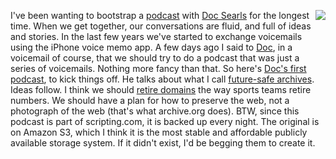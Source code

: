 <img src="http://scripting.com/images/2018/01/05/couch.png" border="0" align="right">I've been wanting to bootstrap a <a href="http://scripting.com/2020/01/10/docSearlsFutureSafeArchives.m4a">podcast</a> with <a href="https://en.wikipedia.org/wiki/Doc_Searls">Doc Searls</a> for the longest time. When we get together, our conversations are fluid, and full of ideas and stories. In the last few years we've started to exchange voicemails using the iPhone voice memo app. A few days ago I said to <a href="https://duckduckgo.com/?q=%22Doc+Searls%22&t=h_&ia=web">Doc</a>, in a voicemail of course, that we should try to do a podcast that was just a series of voicemails. Nothing more fancy than that. So here's <a href="http://scripting.com/2020/01/10/docSearlsFutureSafeArchives.m4a">Doc's first podcast</a>, to kick things off. He talks about what I call <a href="https://duckduckgo.com/?q=site%3Ascripting.com+future-safe+archives&t=h_&ia=web">future-safe archives</a>. Ideas follow. I think we should <a href="http://scripting.com/2018/02/26/151513.html#a153528">retire domains</a> the way sports teams retire numbers. We should have a plan for how to preserve the web, not a photograph of the web (that's what archive.org does). BTW, since this podcast is part of scripting.com, it is backed up every night. The original is on Amazon S3, which I think it is the most stable and affordable publicly available storage system. If it didn't exist, I'd be begging them to create it. 
